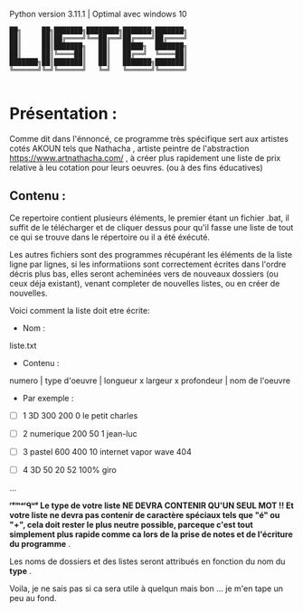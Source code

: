 Python version 3.11.1 | Optimal avec windows 10
```
██╗     ██╗███████╗████████╗███████╗███████╗
██║     ██║██╔════╝╚══██╔══╝██╔════╝██╔════╝
██║     ██║███████╗   ██║   █████╗  ███████╗
██║     ██║╚════██║   ██║   ██╔══╝  ╚════██║
███████╗██║███████║   ██║   ███████╗███████║
╚══════╝╚═╝╚══════╝   ╚═╝   ╚══════╝╚══════╝
                                            
```

# Présentation : 

Comme dit dans l'énnoncé, ce programme très spécifique sert aux artistes cotés AKOUN tels que Nathacha , artiste peintre de l'abstraction https://www.artnathacha.com/ , à créer plus rapidement une liste de prix relative à leu cotation pour leurs oeuvres. (ou à des fins éducatives)

## Contenu :

Ce repertoire contient plusieurs éléments, le premier étant un fichier .bat, il suffit de le télécharger et de cliquer dessus pour qu'il fasse une liste de tout ce qui se trouve dans le répertoire ou il a été éxécuté.

Les autres fichiers sont des programmes récupérant les éléments de la liste ligne par lignes, si les informatiions sont correctement écrites dans l'ordre décris plus bas, elles seront acheminées vers de nouveaux dossiers (ou ceux déja existant), venant completer de nouvelles listes, ou en créer de nouvelles.

Voici comment la liste doit etre écrite:

+ Nom : 

liste.txt

+ Contenu :

numero | type d'oeuvre | longueur x largeur x profondeur | nom de l'oeuvre

+ Par exemple :

- [ ] 1 3D 300 200 0 le petit charles

- [ ] 2 numerique 200 50 1 jean-luc

- [ ] 3 pastel 600 400 10 internet vapor wave 404

- [ ] 4 3D 50 20 52 100% giro

...

**ʳᵉᵐᵃʳᑫᵘᵉ Le type de votre liste NE DEVRA CONTENIR QU'UN SEUL MOT !! Et votre liste ne devra pas contenir de caractère spéciaux tels que "é" ou "+", cela doit rester le plus neutre possible, parceque c'est tout simplement plus rapide comme ca lors de la prise de notes et de l'écriture du programme** .

Les noms de dossiers et des listes seront attribués en fonction du nom du **type** .

Voila, je ne sais pas si ca sera utile à quelqun mais bon ... je m'en tape un peu au fond.
